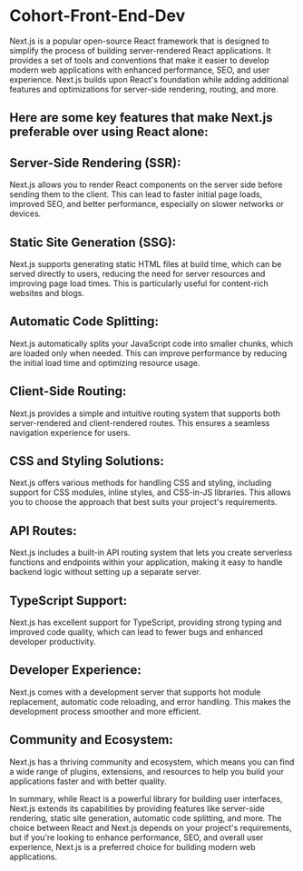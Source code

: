 # Cohort-Front-End-Dev
Next.js is a popular open-source React framework that is designed to simplify the process of building server-rendered React applications. It provides a set of tools and conventions that make it easier to develop modern web applications with enhanced performance, SEO, and user experience. Next.js builds upon React's foundation while adding additional features and optimizations for server-side rendering, routing, and more.

## Here are some key features that make Next.js preferable over using React alone:

## Server-Side Rendering (SSR): 
Next.js allows you to render React components on the server side before sending them to the client. This can lead to faster initial page loads, improved SEO, and better performance, especially on slower networks or devices.

## Static Site Generation (SSG): 
Next.js supports generating static HTML files at build time, which can be served directly to users, reducing the need for server resources and improving page load times. This is particularly useful for content-rich websites and blogs.

## Automatic Code Splitting: 
Next.js automatically splits your JavaScript code into smaller chunks, which are loaded only when needed. This can improve performance by reducing the initial load time and optimizing resource usage.

## Client-Side Routing: 
Next.js provides a simple and intuitive routing system that supports both server-rendered and client-rendered routes. This ensures a seamless navigation experience for users.

## CSS and Styling Solutions: 
Next.js offers various methods for handling CSS and styling, including support for CSS modules, inline styles, and CSS-in-JS libraries. This allows you to choose the approach that best suits your project's requirements.

## API Routes: 
Next.js includes a built-in API routing system that lets you create serverless functions and endpoints within your application, making it easy to handle backend logic without setting up a separate server.

## TypeScript Support: 
Next.js has excellent support for TypeScript, providing strong typing and improved code quality, which can lead to fewer bugs and enhanced developer productivity.

## Developer Experience: 
Next.js comes with a development server that supports hot module replacement, automatic code reloading, and error handling. This makes the development process smoother and more efficient.

## Community and Ecosystem: 
Next.js has a thriving community and ecosystem, which means you can find a wide range of plugins, extensions, and resources to help you build your applications faster and with better quality.

In summary, while React is a powerful library for building user interfaces, Next.js extends its capabilities by providing features like server-side rendering, static site generation, automatic code splitting, and more. The choice between React and Next.js depends on your project's requirements, but if you're looking to enhance performance, SEO, and overall user experience, Next.js is a preferred choice for building modern web applications.
